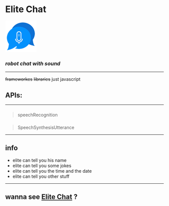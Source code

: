 # Elite Chat
![logo](./images/fav.png)
### _robot chat with sound_
---
~~frameworkes~~ ~~libraries~~ just javascript
## APIs:
---
###
> speechRecognition
###
> SpeechSynthesisUtterance
---
## info
* elite can tell you his name
* elite can tell you some jokes
* elite can tell you the time and the date
* elite can tell you other stuff
---
wanna see [Elite Chat](http://elitechat.netlify.com "elite chat") ?
---
